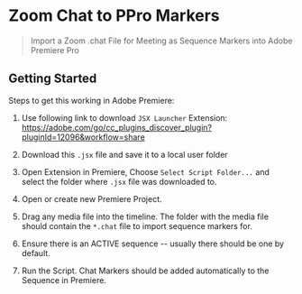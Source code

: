 # Zoom Chat to PPro Markers

> Import a Zoom .chat File for Meeting as Sequence Markers into Adobe Premiere Pro

## Getting Started

Steps to get this working in Adobe Premiere:

1. Use following link to download `JSX Launcher` Extension:
   https://adobe.com/go/cc_plugins_discover_plugin?pluginId=12096&workflow=share

2. Download this `.jsx` file and save it to a local user folder

3. Open Extension in Premiere, Choose `Select Script Folder...` and select the folder where `.jsx` file was downloaded to.

4. Open or create new Premiere Project.

5. Drag any media file into the timeline. The folder with the media file should contain the `*.chat` file to import sequence markers for.

6. Ensure there is an ACTIVE sequence -- usually there should be one by default.

7. Run the Script. Chat Markers should be added automatically to the Sequence in Premiere.
